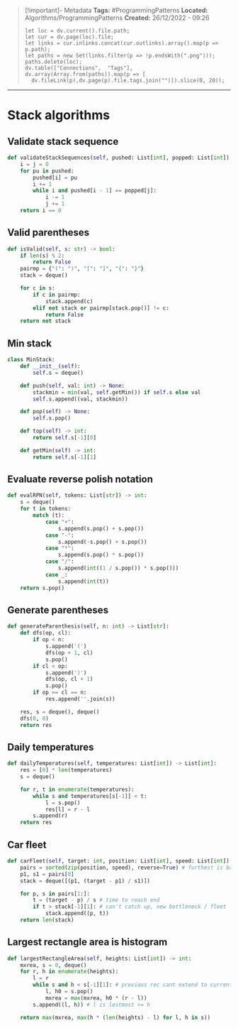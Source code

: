 > [!important]- Metadata
> **Tags:** #ProgrammingPatterns 
> **Located:** Algorithms/ProgrammingPatterns
> **Created:** 26/12/2022 - 09:26
> ```dataviewjs
>let loc = dv.current().file.path;
>let cur = dv.page(loc).file;
>let links = cur.inlinks.concat(cur.outlinks).array().map(p => p.path);
>let paths = new Set(links.filter(p => !p.endsWith(".png")));
>paths.delete(loc);
>dv.table(["Connections",  "Tags"], dv.array(Array.from(paths)).map(p => [
>   dv.fileLink(p),dv.page(p).file.tags.join("")]).slice(0, 20));
> ```

___
# Stack algorithms

## Validate stack sequence 
```python
def validateStackSequences(self, pushed: List[int], popped: List[int]) -> bool:
    i = j = 0
    for pu in pushed:
        pushed[i] = pu
        i += 1
        while i and pushed[i - 1] == popped[j]:
            i -= 1
            j += 1
    return i == 0
```
## Valid parentheses

```python
def isValid(self, s: str) -> bool:
    if len(s) % 2:
        return False
    pairmp = {"(": ")", "[": "]", "{": "}"}
    stack = deque()

    for c in s:
        if c in pairmp:
            stack.append(c)
        elif not stack or pairmp[stack.pop()] != c:
            return False
    return not stack
```

## Min stack
```python
class MinStack:
    def __init__(self):
        self.s = deque()

    def push(self, val: int) -> None:
        stackmin = min(val, self.getMin()) if self.s else val
        self.s.append((val, stackmin))

    def pop(self) -> None:
        self.s.pop()

    def top(self) -> int:
        return self.s[-1][0]

    def getMin(self) -> int:
        return self.s[-1][1]
```

## Evaluate reverse polish notation

```python
def evalRPN(self, tokens: List[str]) -> int:
    s = deque()
    for t in tokens:
        match (t):
            case "+":
                s.append(s.pop() + s.pop())
            case "-":
                s.append(-s.pop() + s.pop())
            case "*":
                s.append(s.pop() * s.pop())
            case "/":
                s.append(int((1 / s.pop()) * s.pop()))
            case _:
                s.append(int(t))
    return s.pop()
```

## Generate parentheses
```python
def generateParenthesis(self, n: int) -> List[str]:
    def dfs(op, cl):
        if op < n:
            s.append('(')
            dfs(op + 1, cl)
            s.pop()
        if cl < op:
            s.append(')')
            dfs(op, cl + 1)
            s.pop()
        if op == cl == n:
            res.append(''.join(s))

    res, s = deque(), deque()
    dfs(0, 0)
    return res
```

## Daily temperatures
```python
def dailyTemperatures(self, temperatures: List[int]) -> List[int]:
    res = [0] * len(temperatures)
    s = deque()

    for r, t in enumerate(temperatures):
        while s and temperatures[s[-1]] < t:
            l = s.pop()
            res[l] = r - l
        s.append(r)
    return res
```

## Car fleet
```python
def carFleet(self, target: int, position: List[int], speed: List[int]) -> int:
    pairs = sorted(zip(position, speed), reverse=True) # furthest is bottleneck
    p1, s1 = pairs[0]
    stack = deque([(p1, (target - p1) / s1)])

    for p, s in pairs[1:]:
        t = (target - p) / s # time to reach end
        if t > stack[-1][1]: # can't catch up, new bottleneck / fleet
            stack.append((p, t))
    return len(stack)
```
## Largest rectangle area is histogram

```python
def largestRectangleArea(self, heights: List[int]) -> int:
    mxrea, s = 0, deque()
    for r, h in enumerate(heights):
        l = r 
        while s and h < s[-1][1]: # previous rec cant extend to current
            l, h0 = s.pop()
            mxrea = max(mxrea, h0 * (r - l))
        s.append((l, h)) # l is lestmost >= h

    return max(mxrea, max(h * (len(heights) - l) for l, h in s))
```
